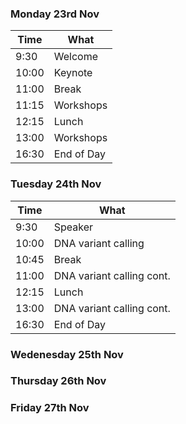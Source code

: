 ### Monday 23rd Nov

Time | What
---|---
9:30 | Welcome 
10:00 | Keynote 
11:00 | Break|
11:15 | Workshops 
12:15 | Lunch
13:00 | Workshops 
16:30 | End of Day 

### Tuesday 24th Nov

Time | What
---|---
9:30 |Speaker
10:00 | DNA variant calling
10:45 | Break
11:00 |DNA variant calling cont.
12:15 | Lunch
13:00 | DNA variant calling cont.
16:30 | End of Day

### Wedenesday 25th Nov

### Thursday 26th Nov

### Friday 27th Nov

